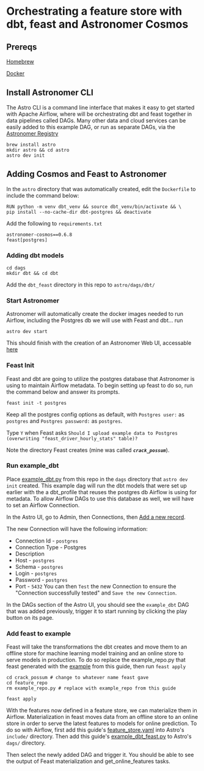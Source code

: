 # Orchestrating a feature store with dbt, feast and Astronomer Cosmos


## Prereqs
[Homebrew](https://brew.sh/)

[Docker](https://docs.docker.com/desktop/install/mac-install/)

## Install Astronomer CLI
The Astro CLI is a command line interface that makes it easy to get started with Apache Airflow, where will be orchestrating dbt and feast together in data pipelines called DAGs. Many other data and cloud services can be easily added to this example DAG, or run as separate DAGs, via the [Astronomer Registry](https://registry.astronomer.io/)

```
brew install astro
mkdir astro && cd astro
astro dev init
```

## Adding Cosmos and Feast to Astronomer
In the `astro` directory that was automatically created, edit the `Dockerfile` to include the command below:

```
RUN python -m venv dbt_venv && source dbt_venv/bin/activate && \
pip install --no-cache-dir dbt-postgres && deactivate
```

Add the following to `requirements.txt`
```
astronomer-cosmos==0.6.8
feast[postgres]
```
### Adding dbt models 
```
cd dags
mkdir dbt && cd dbt
```

Add the `dbt_feast` directory in this repo to `astro/dags/dbt/`

### Start Astronomer
Astronomer will automatically create the docker images needed to run Airflow, including the Postgres db we will use with Feast and dbt... run
```
astro dev start
```
This should finish with the creation of an Astronomer Web UI, accessable [here](http://localhost:8080/)

### Feast Init
Feast and dbt are going to utilize the postgres database that Astronomer is using to maintain Airflow metadata. To begin setting up feast to do so, run the command below and answer its prompts.

```
feast init -t postgres
```
Keep all the postgres config options as default, with `Postgres user:` as `postgres` and `Postgres password:` as `postgres`.

Type `Y` when Feast asks `Should I upload example data to Postgres (overwriting "feast_driver_hourly_stats" table)?`

Note the directory Feast creates (mine was called ***`crack_possum`***).

### Run example_dbt
Place [example_dbt.py](./dags/example_dbt.py) from this repo in the `dags` directory that `astro dev init` created. This example dag will run the dbt models that were set up earlier with the a dbt_profile that reuses the postgres db Airflow is using for metadata. To allow Airflow DAGs to use this database as well, we will have to set an Airflow Connection.

In the Astro UI, go to Admin, then Connections, then [Add a new record](http://localhost:8080/connection/add). 

The new Connection will have the following information:
 * Connection Id - `postgres`
 * Connection Type - Postgres
 * Description
 * Host - `postgres`
 * Schema - `postgres`
 * Login - `postgres`
 * Password - `postgres`
 * Port - `5432`
You can then `Test` the new Connection to ensure the "Connection successfully tested" and `Save the new Connection`.

In the DAGs section of the Astro UI, you should see the `example_dbt` DAG that was added previously, trigger it to start running by clicking the play button on its page.

### Add feast to example 
Feast will take the transformations the dbt creates and move them to an offline store for machine learning model training and an online store to serve models in production. To do so replace the example_repo.py that feast generated with the [example](./example_repo.py) from this guide, then run `feast apply`

```
cd crack_possum # change to whatever name feast gave
cd feature_repo
rm example_repo.py # replace with example_repo from this guide
```

```
feast apply
```

With the features now defined in a feature store, we can materialize them in Airflow. Materialization in feast moves data from an offline store to an online store in order to serve the latest features to models for online prediction. To do so with Airflow, first add this guide's [feature_store.yaml](./feature_store.yaml) into Astro's `include/` directory. Then add this guide's [example_dbt_feast.py](./dags/example_dbt_feast.py) to Astro's `dags/` directory.

Then select the newly added DAG and trigger it. You should be able to see the output of Feast materialization and get_online_features tasks.




